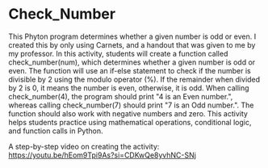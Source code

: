 # Check_Number
This Phyton program determines whether a given number is odd or even. I created this by only using Carnets, and a handout that was given to me by my professor.
In this activity, students will create a function called check_number(num), which determines whether a given number is odd or even. The function will use an if-else statement to check if the number is divisible by 2 using the modulo operator (%). If the remainder when divided by 2 is 0, it means the number is even, otherwise, it is odd. When calling check_number(4), the program should print "4 is an Even number.", whereas calling check_number(7) should print "7 is an Odd number.". The function should also work with negative numbers and zero. This activity helps students practice using mathematical operations, conditional logic, and function calls in Python.

A step-by-step video on creating the activity:
https://youtu.be/hEom9Tpi9As?si=CDKwQe8yvhNC-SNj

